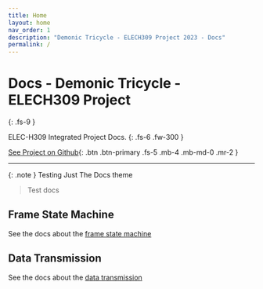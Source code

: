 ```yaml
---
title: Home
layout: home
nav_order: 1
description: "Demonic Tricycle - ELECH309 Project 2023 - Docs"
permalink: /
---
```


# Docs - Demonic Tricycle - ELECH309 Project
{: .fs-9 }

ELEC-H309 Integrated Project Docs.
{: .fs-6 .fw-300 }

[See Project on Github](https://github.com/DemonicTricycle/DemonicTricycle-ELECH309){: .btn .btn-primary .fs-5 .mb-4 .mb-md-0 .mr-2 }

---

{: .note }
Testing Just The Docs theme

> Test docs

## Frame State Machine
See the docs about the [frame state machine](/frameFSM)

## Data Transmission
See the docs about the [data transmission](/dataTransmission)
